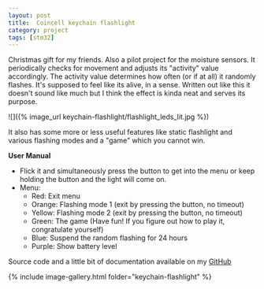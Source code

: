 ```yaml
---
layout: post
title:  Coincell keychain flashlight
category: project
tags: [stm32]
---
```


Christmas gift for my friends. Also a pilot project for the moisture sensors. It periodically checks for movement and adjusts its "activity" value accordingly. The activity value determines how often (or if at all) it randomly flashes. It's supposed to feel like its alive, in a sense. Written out like this it doesn't sound like much but I think the effect is kinda neat and serves its purpose.

![]({% image_url keychain-flashlight/flashlight_leds_lit.jpg %})

It also has some more or less useful features like static flashlight and various flashing modes and a "game" which you cannot win.

**User Manual**
* Flick it and simultaneously press the button to get into the menu or keep holding the button and the light will come on.
* Menu:
	+ Red: Exit menu
	+ Orange: Flashing mode 1 (exit by pressing the button, no timeout)
	+ Yellow: Flashing mode 2 (exit by pressing the button, no timeout)
	+ Green: The game (Have fun! If you figure out how to play it, congratulate yourself)
	+ Blue: Suspend the random flashing for 24 hours
	+ Purple: Show battery level

Source code and a little bit of documentation available on my [GitHub](https://github.com/georges-circuits/coincell_flashlight)


{% include image-gallery.html folder="keychain-flashlight" %}
